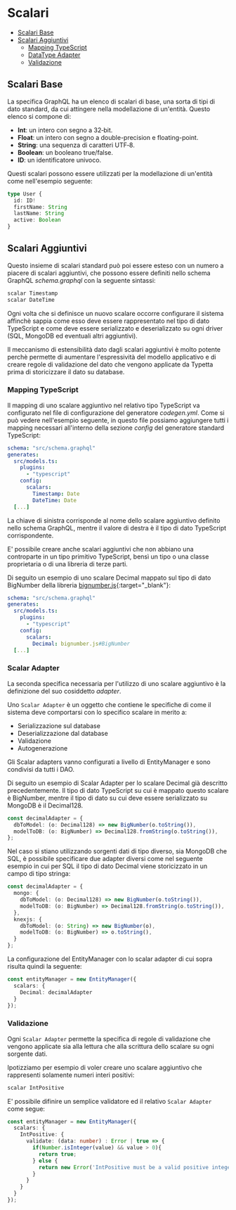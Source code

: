 # Scalari

- [Scalari Base](#scalari-base) 
- [Scalari Aggiuntivi](#scalari-aggiuntivi) 
  - [Mapping TypeScript](#mapping-typescript) 
  - [DataType Adapter](#datatype-adapter) 
  - [Validazione](#validazione) 

## Scalari Base

La specifica GraphQL ha un elenco di scalari di base, una sorta di tipi di dato standard, da cui attingere nella modellazione di un'entità. Questo elenco si compone di:
- **Int**: un intero con segno a 32‐bit.
- **Float**: un intero con segno a double-precision e floating-point.
- **String**: una sequenza di caratteri UTF‐8.
- **Boolean**: un booleano true/false.
- **ID**: un identificatore univoco.

Questi scalari possono essere utilizzati per la modellazione di un'entità come nell'esempio seguente:
```typescript
type User {
  id: ID!
  firstName: String
  lastName: String
  active: Boolean
}
```

## Scalari Aggiuntivi

Questo insieme di scalari standard può poi essere esteso con un numero a piacere di scalari aggiuntivi, che possono essere definiti nello schema GraphQL *schema.graphql* con la seguente sintassi:

```typescript
scalar Timestamp
scalar DateTime
```

Ogni volta che si definisce un nuovo scalare occorre configurare il sistema affinchè sappia come esso deve essere rappresentato nel tipo di dato TypeScript e come deve essere serializzato e deserializzato su ogni driver (SQL, MongoDB ed eventuali altri aggiuntivi). 

Il meccanismo di estensibilità dato dagli scalari aggiuntivi è molto potente perchè permette di aumentare l'espressività del modello applicativo e di creare regole di validazione del dato che vengono applicate da Typetta prima di storicizzare il dato su database.

### Mapping TypeScript

Il mapping di uno scalare aggiuntivo nel relativo tipo TypeScript va configurato nel file di configurazione del generatore *codegen.yml*. Come si può vedere nell'esempio seguente, in questo file possiamo aggiungere tutti i mapping necessari all'interno della sezione *config* del generatore standard TypeScript:

```yaml
schema: "src/schema.graphql"
generates:
  src/models.ts:
    plugins:
      - "typescript"
    config:
      scalars:
        Timestamp: Date
        DateTime: Date
  [...]
```
La chiave di sinistra corrisponde al nome dello scalare aggiuntivo definito nello schema GraphQL, mentre il valore di destra è il tipo di dato TypeScript corrispondente.

E' possibile creare anche scalari aggiuntivi che non abbiano una controparte in un tipo primitivo TypeScript, bensì un tipo o una classe proprietaria o di una libreria di terze parti. 

Di seguito un esempio di uno scalare Decimal mappato sul tipo di dato BigNumber della libreria [bignumber.js](https://mikemcl.github.io/bignumber.js/){:target="_blank"}:

```yaml
schema: "src/schema.graphql"
generates:
  src/models.ts:
    plugins:
      - "typescript"
    config:
      scalars:
        Decimal: bignumber.js#BigNumber
  [...]
```

### Scalar Adapter

La seconda specifica necessaria per l'utilizzo di uno scalare aggiuntivo è la definizione del suo cosiddetto *adapter*.

Uno ``Scalar Adapter`` è un oggetto che contiene le specifiche di come il sistema deve comportarsi con lo specifico scalare in merito a:
- Serializzazione sul database
- Deserializzazione dal database
- Validazione
- Autogenerazione

Gli Scalar adapters vanno configurati a livello di EntityManager e sono condivisi da tutti i DAO.

Di seguito un esempio di Scalar Adapter per lo scalare Decimal già descritto precedentemente. Il tipo di dato TypeScript su cui è mappato questo scalare è BigNumber, mentre il tipo di dato su cui deve essere serializzato su MongoDB è il Decimal128.

```typescript
const decimalAdapter = {
  dbToModel: (o: Decimal128) => new BigNumber(o.toString()),
  modelToDB: (o: BigNumber) => Decimal128.fromString(o.toString()),
};
```

Nel caso si stiano utilizzando sorgenti dati di tipo diverso, sia MongoDB che SQL, è possibile specificare due adapter diversi come nel seguente esempio in cui per SQL il tipo di dato Decimal viene storicizzato in un campo di tipo stringa:

```typescript
const decimalAdapter = {
  mongo: {
    dbToModel: (o: Decimal128) => new BigNumber(o.toString()),
    modelToDB: (o: BigNumber) => Decimal128.fromString(o.toString()),
  },
  knexjs: {
    dbToModel: (o: String) => new BigNumber(o),
    modelToDB: (o: BigNumber) => o.toString(),
  }
};
```
La configurazione del EntityManager con lo scalar adapter di cui sopra risulta quindi la seguente:

```typescript
const entityManager = new EntityManager({
  scalars: {
    Decimal: decimalAdapter
  }
});
```

### Validazione

Ogni `Scalar Adapter` permette la specifica di regole di validazione che vengono applicate sia alla lettura che alla scrittura dello scalare su ogni sorgente dati.

Ipotizziamo per esempio di voler creare uno scalare aggiuntivo che rappresenti solamente numeri interi positivi:

```typescript
scalar IntPositive
```

E' possibile difinire un semplice validatore ed il relativo `Scalar Adapter` come segue:

```typescript
const entityManager = new EntityManager({
  scalars: {
    IntPositive: {
      validate: (data: number) : Error | true => {
        if(Number.isInteger(value) && value > 0){
          return true;
        } else {
          return new Error('IntPositive must be a valid positive integer number.');
        }
      }
    }
  }
});
```
